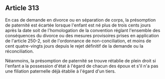 Article 313
----
En cas de demande en divorce ou en séparation de corps, la présomption de
paternité est écartée lorsque l'enfant est né plus de trois cents jours après la
date soit de l'homologation de la convention réglant l'ensemble des conséquences
du divorce ou des mesures provisoires prises en application de l'article 250-2,
soit de l'ordonnance de non-conciliation, et moins de cent quatre-vingts jours
depuis le rejet définitif de la demande ou la réconciliation.

Néanmoins, la présomption de paternité se trouve rétablie de plein droit si
l'enfant a la possession d'état à l'égard de chacun des époux et s'il n'a pas
une filiation paternelle déjà établie à l'égard d'un tiers.
